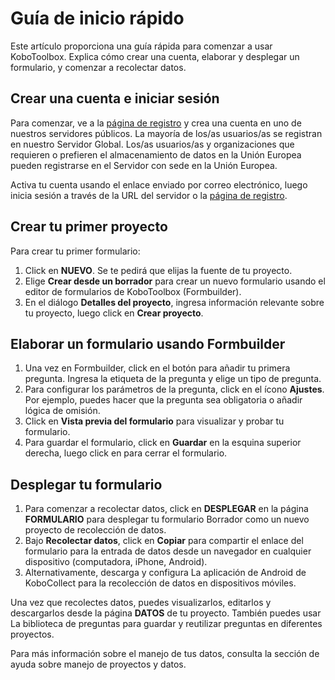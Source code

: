 # Guía de inicio rápido

Este artículo proporciona una guía rápida para comenzar a usar KoboToolbox. Explica cómo crear una cuenta, elaborar y desplegar un formulario, y comenzar a recolectar datos.

## Crear una cuenta e iniciar sesión

Para comenzar, ve a la [página de registro](https://www.kobotoolbox.org/sign-up/) y crea una cuenta en uno de nuestros servidores públicos. La mayoría de los/as usuarios/as se registran en nuestro Servidor Global. Los/as usuarios/as y organizaciones que requieren o prefieren el almacenamiento de datos en la Unión Europea pueden registrarse en el Servidor con sede en la Unión Europea.

Activa tu cuenta usando el enlace enviado por correo electrónico, luego inicia sesión a través de la URL del servidor o la [página de registro](https://www.kobotoolbox.org/sign-up/).

## Crear tu primer proyecto

Para crear tu primer formulario:

1. Click en **NUEVO**. Se te pedirá que elijas la fuente de tu proyecto.
2. Elige **Crear desde un borrador** para crear un nuevo formulario usando el editor de formularios de KoboToolbox (Formbuilder).
3. En el diálogo **Detalles del proyecto**, ingresa información relevante sobre tu proyecto, luego click en **Crear proyecto**.

## Elaborar un formulario usando Formbuilder

1. Una vez en Formbuilder, click en el botón <i class="k-icon-plus"></i> para añadir tu primera pregunta. Ingresa la etiqueta de la pregunta y elige un tipo de pregunta.
2. Para configurar los parámetros de la pregunta, click en el ícono <i class="k-icon-settings"></i> **Ajustes**. Por ejemplo, puedes hacer que la pregunta sea obligatoria o añadir lógica de omisión.
3. Click en <i class="k-icon-view"></i> **Vista previa del formulario** para visualizar y probar tu formulario.
4. Para guardar el formulario, click en **Guardar** en la esquina superior derecha, luego click en <i class="k-icon-close"></i> para cerrar el formulario.

## Desplegar tu formulario

1. Para comenzar a recolectar datos, click en **DESPLEGAR** en la página **FORMULARIO** para desplegar tu formulario Borrador como un nuevo proyecto de recolección de datos.
2. Bajo **Recolectar datos**, click en **Copiar** para compartir el enlace del formulario para la entrada de datos desde un navegador en cualquier dispositivo (computadora, iPhone, Android).
3. Alternativamente, descarga y configura La aplicación de Android de KoboCollect para la recolección de datos en dispositivos móviles.

Una vez que recolectes datos, puedes visualizarlos, editarlos y descargarlos desde la página **DATOS** de tu proyecto. También puedes usar La biblioteca de preguntas para guardar y reutilizar preguntas en diferentes proyectos.

Para más información sobre el manejo de tus datos, consulta la sección de ayuda sobre manejo de proyectos y datos.